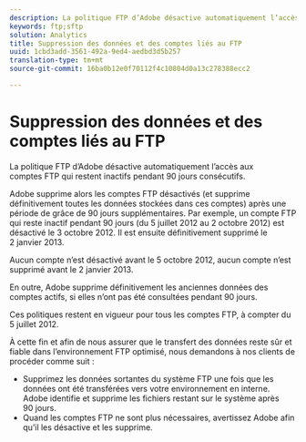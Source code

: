 ```yaml
---
description: La politique FTP d’Adobe désactive automatiquement l’accès aux comptes FTP qui restent inactifs pendant 90 jours consécutifs.
keywords: ftp;sftp
solution: Analytics
title: Suppression des données et des comptes liés au FTP
uuid: 1cbd3add-3561-492a-9ed4-aedbd3d5b257
translation-type: tm+mt
source-git-commit: 16ba0b12e0f70112f4c10804d0a13c278388ecc2

---
```



# Suppression des données et des comptes liés au FTP

La politique FTP d’Adobe désactive automatiquement l’accès aux comptes FTP qui restent inactifs pendant 90 jours consécutifs.

Adobe supprime alors les comptes FTP désactivés (et supprime définitivement toutes les données stockées dans ces comptes) après une période de grâce de 90 jours supplémentaires. Par exemple, un compte FTP qui reste inactif pendant 90 jours (du 5 juillet 2012 au 2 octobre 2012) est désactivé le 3 octobre 2012. Il est ensuite définitivement supprimé le 2 janvier 2013.

Aucun compte n’est désactivé avant le 5 octobre 2012, aucun compte n’est supprimé avant le 2 janvier 2013.

En outre, Adobe supprime définitivement les anciennes données des comptes actifs, si elles n’ont pas été consultées pendant 90 jours.

Ces politiques restent en vigueur pour tous les comptes FTP, à compter du 5 juillet 2012.

À cette fin et afin de nous assurer que le transfert des données reste sûr et fiable dans l’environnement FTP optimisé, nous demandons à nos clients de procéder comme suit :

* Supprimez les données sortantes du système FTP une fois que les données ont été transférées vers votre environnement en interne. Adobe identifie et supprime les fichiers restant sur le système après 90 jours.
* Quand les comptes FTP ne sont plus nécessaires, avertissez Adobe afin qu’il les désactive et les supprime.

